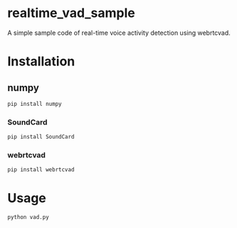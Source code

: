 # realtime_vad_sample
A simple sample code of real-time voice activity detection using webrtcvad.

# Installation
## numpy
```bash
pip install numpy
```
### SoundCard
```bash
pip install SoundCard
```
### webrtcvad
```bash
pip install webrtcvad
```
# Usage
```bash
python vad.py
```
